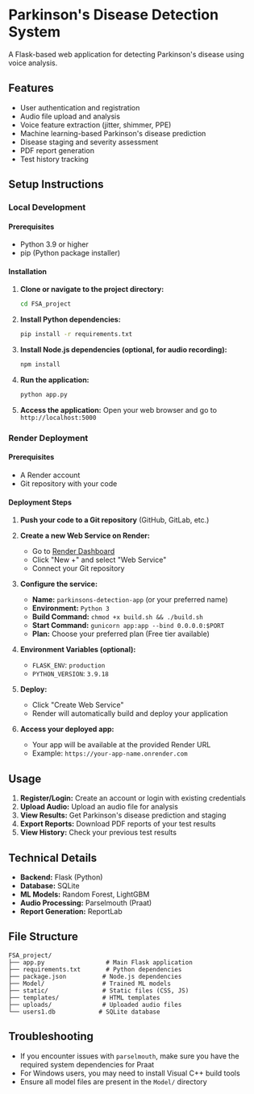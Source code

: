 # Parkinson's Disease Detection System

A Flask-based web application for detecting Parkinson's disease using voice analysis.

## Features

- User authentication and registration
- Audio file upload and analysis
- Voice feature extraction (jitter, shimmer, PPE)
- Machine learning-based Parkinson's disease prediction
- Disease staging and severity assessment
- PDF report generation
- Test history tracking

## Setup Instructions

### Local Development

#### Prerequisites

- Python 3.9 or higher
- pip (Python package installer)

#### Installation

1. **Clone or navigate to the project directory:**
   ```bash
   cd FSA_project
   ```

2. **Install Python dependencies:**
   ```bash
   pip install -r requirements.txt
   ```

3. **Install Node.js dependencies (optional, for audio recording):**
   ```bash
   npm install
   ```

4. **Run the application:**
   ```bash
   python app.py
   ```

5. **Access the application:**
   Open your web browser and go to `http://localhost:5000`

### Render Deployment

#### Prerequisites

- A Render account
- Git repository with your code

#### Deployment Steps

1. **Push your code to a Git repository** (GitHub, GitLab, etc.)

2. **Create a new Web Service on Render:**
   - Go to [Render Dashboard](https://dashboard.render.com/)
   - Click "New +" and select "Web Service"
   - Connect your Git repository

3. **Configure the service:**
   - **Name:** `parkinsons-detection-app` (or your preferred name)
   - **Environment:** `Python 3`
   - **Build Command:** `chmod +x build.sh && ./build.sh`
   - **Start Command:** `gunicorn app:app --bind 0.0.0.0:$PORT`
   - **Plan:** Choose your preferred plan (Free tier available)

4. **Environment Variables (optional):**
   - `FLASK_ENV`: `production`
   - `PYTHON_VERSION`: `3.9.18`

5. **Deploy:**
   - Click "Create Web Service"
   - Render will automatically build and deploy your application

6. **Access your deployed app:**
   - Your app will be available at the provided Render URL
   - Example: `https://your-app-name.onrender.com`

## Usage

1. **Register/Login:** Create an account or login with existing credentials
2. **Upload Audio:** Upload an audio file for analysis
3. **View Results:** Get Parkinson's disease prediction and staging
4. **Export Reports:** Download PDF reports of your test results
5. **View History:** Check your previous test results

## Technical Details

- **Backend:** Flask (Python)
- **Database:** SQLite
- **ML Models:** Random Forest, LightGBM
- **Audio Processing:** Parselmouth (Praat)
- **Report Generation:** ReportLab

## File Structure

```
FSA_project/
├── app.py                 # Main Flask application
├── requirements.txt       # Python dependencies
├── package.json          # Node.js dependencies
├── Model/                # Trained ML models
├── static/               # Static files (CSS, JS)
├── templates/            # HTML templates
├── uploads/              # Uploaded audio files
└── users1.db            # SQLite database
```

## Troubleshooting

- If you encounter issues with `parselmouth`, make sure you have the required system dependencies for Praat
- For Windows users, you may need to install Visual C++ build tools
- Ensure all model files are present in the `Model/` directory 